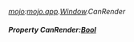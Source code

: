 _[mojo](../../modules/mojo/mojo-module.md):[mojo.app](../../modules/mojo/mojo-app.md).[Window](../../modules/mojo/mojo-app-window.md).CanRender_
##### Property CanRender:[Bool](../../modules/wonkey/wonkey-types-bool.md)
